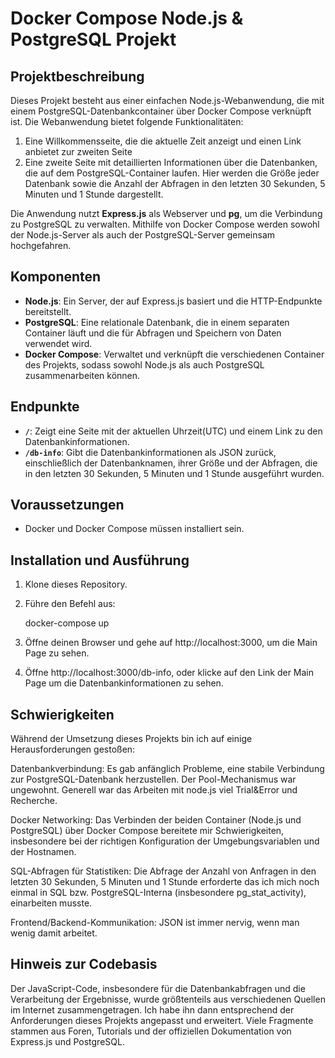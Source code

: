 # Docker Compose Node.js & PostgreSQL Projekt

## Projektbeschreibung

Dieses Projekt besteht aus einer einfachen Node.js-Webanwendung, die mit einem PostgreSQL-Datenbankcontainer über Docker Compose verknüpft ist. Die Webanwendung bietet folgende Funktionalitäten:
1. Eine Willkommensseite, die die aktuelle Zeit anzeigt und einen Link anbietet zur zweiten Seite
2. Eine zweite Seite mit detaillierten Informationen über die Datenbanken, die auf dem PostgreSQL-Container laufen. Hier werden die Größe jeder Datenbank sowie die Anzahl der Abfragen 
in den letzten 30 Sekunden, 5 Minuten und 1 Stunde dargestellt.

Die Anwendung nutzt **Express.js** als Webserver und **pg**, um die Verbindung zu PostgreSQL zu verwalten. 
Mithilfe von Docker Compose werden sowohl der Node.js-Server als auch der PostgreSQL-Server gemeinsam hochgefahren.

## Komponenten

- **Node.js**: Ein Server, der auf Express.js basiert und die HTTP-Endpunkte bereitstellt.
- **PostgreSQL**: Eine relationale Datenbank, die in einem separaten Container läuft und die für Abfragen und Speichern von Daten verwendet wird.
- **Docker Compose**: Verwaltet und verknüpft die verschiedenen Container des Projekts, sodass sowohl Node.js als auch PostgreSQL zusammenarbeiten können.

## Endpunkte

- **`/`**: Zeigt eine Seite mit der aktuellen Uhrzeit(UTC) und einem Link zu den Datenbankinformationen.
- **`/db-info`**: Gibt die Datenbankinformationen als JSON zurück, einschließlich der Datenbanknamen, ihrer Größe und der Abfragen, die in den letzten 30 Sekunden, 5 Minuten und 1 Stunde ausgeführt wurden.

## Voraussetzungen

- Docker und Docker Compose müssen installiert sein.

## Installation und Ausführung

1. Klone dieses Repository.
2. Führe den Befehl aus:

   docker-compose up

3. Öffne deinen Browser und gehe auf http://localhost:3000, um die Main Page zu sehen.
4. Öffne http://localhost:3000/db-info, oder klicke auf den Link der Main Page um die Datenbankinformationen zu sehen.

## Schwierigkeiten

Während der Umsetzung dieses Projekts bin ich auf einige Herausforderungen gestoßen:

Datenbankverbindung: Es gab anfänglich Probleme, eine stabile Verbindung zur PostgreSQL-Datenbank herzustellen. Der Pool-Mechanismus war ungewohnt. 
Generell war das Arbeiten mit node.js viel Trial&Error und Recherche.

Docker Networking: Das Verbinden der beiden Container (Node.js und PostgreSQL) über Docker Compose bereitete mir Schwierigkeiten, insbesondere bei der richtigen Konfiguration der Umgebungsvariablen und der Hostnamen.

SQL-Abfragen für Statistiken: Die Abfrage der Anzahl von Anfragen in den letzten 30 Sekunden, 5 Minuten und 1 Stunde erforderte das ich mich noch einmal in SQL 
bzw. PostgreSQL-Interna (insbesondere pg_stat_activity), einarbeiten musste.

Frontend/Backend-Kommunikation: JSON ist immer nervig, wenn man wenig damit arbeitet.

## Hinweis zur Codebasis

Der JavaScript-Code, insbesondere für die Datenbankabfragen und die Verarbeitung der Ergebnisse, wurde größtenteils aus verschiedenen Quellen im Internet zusammengetragen. Ich habe ihn dann entsprechend der Anforderungen dieses Projekts angepasst und erweitert. Viele Fragmente stammen aus Foren, Tutorials und der offiziellen Dokumentation von Express.js und PostgreSQL.

